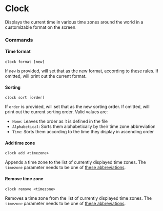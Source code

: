 # Clock

Displays the current time in various time zones around the world in a customizable format on the screen.

### Commands

#### Time format

```
clock format [new]
```

If `new` is provided, will set that as the new format, according to [these rules](http://www.cplusplus.com/reference/ctime/strftime/). If omitted, will print out the current format.

#### Sorting

```
clock sort [order]
```

If `order` is provided, will set that as the new sorting order. If omitted, will print out the current sorting order. Valid values are:
* `None`: Leaves the order as it is defined in the file
* `Alphabetical`: Sorts them alphabetically by their time zone abbreviation
* `Time`: Sorts them according to the time they display in ascending order

#### Add time zone

```
clock add <timezone>
```

Appends a time zone to the list of currently displayed time zones. The `timezone` parameter needs to be one of [these abbreviations](https://github.com/Windower/Lua/blob/4.1-dev/addons/Clock/time_zones.lua).

#### Remove time zone

```
clock remove <timezone>
```

Removes a time zone from the list of currently displayed time zones. The `timezone` parameter needs to be one of [these abbreviations](https://github.com/Windower/Lua/blob/4.1-dev/addons/Clock/time_zones.lua).
